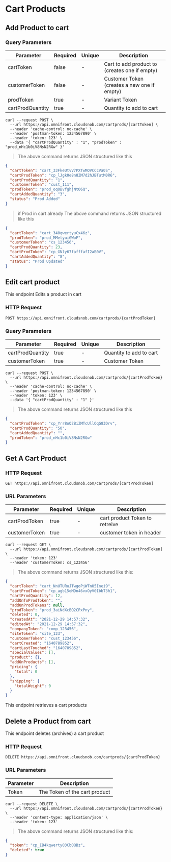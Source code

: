 # Cart Products

## Add Product to cart

### Query Parameters

| Parameter        | Required | Unique | Description                                   |
| ---------------- | -------- | ------ | --------------------------------------------- |
| cartToken        | false    | -      | Cart to add product to (creates one if empty) |
| customerToken    | false    | -      | Customer Token (creates a new one if empty)   |
| prodToken        | true     | -      | Variant Token                                 |
| cartProdQuantity | true     | -      | Quantity to add to cart                       |

```shell
curl --request POST \
  --url https://api.omnifront.cloudsnob.com/cartprods/[cartToken] \
  --header 'cache-control: no-cache' \
  --header 'postman-token: 1234567890' \
  --header 'token: 123' \
  --data '{ "cartProdQuantity" : "1", "prodToken" : "prod_nHc1b0iV8NsN2RGw" }'

```

> The above command returns JSON structured like this

```json
{
  "cartToken": "cart_33FkeUtvV7PXTwMOVCCcVa0S",
  "cartProdToken": "cp_lJgk0e8n8ZM7d2hJBTutM0R6",
  "cartProdQuantity": "1",
  "customerToken": "cust_111",
  "prodToken": "prod_oqOBvfghjNtO6Q",
  "cartAddedQuantity": "3",
  "status": "Prod Added"
}
```

> if Prod in cart already The above command returns JSON structured like this

```json
{
  "cartToken": "cart_340qwertyuCx46z",
  "prodToken": "prod_MMetyuiGWoF",
  "customerToken": "cs_123456",
  "cartProdQuantity": 23,
  "cartProdToken": "cp_GNly67fafffafI2aB0V",
  "cartAddedQuantity": "8",
  "status": "Prod Updated"
}
```

## Edit cart product

This endpoint Edits a product in cart

### HTTP Request

`POST https://api.omnifront.cloudsnob.com/cartprods/{cartProdToken}`

### Query Parameters

| Parameter        | Required | Unique | Description             |
| ---------------- | -------- | ------ | ----------------------- |
| cartProdQuantity | true     | -      | Quantity to add to cart |
| customerToken    | true     | -      | Customer Token          |

```shell
curl --request POST \
  --url https://api.omnifront.cloudsnob.com/cartprods/{cartProdToken} \
  --header 'cache-control: no-cache' \
  --header 'postman-token: 1234567890' \
  --header 'token: 123' \
  --data '{ "cartProdQuantity" : "1" }'

```

> The above command returns JSON structured like this

```json
{
  "cartProdToken": "cp_Yrr8oQ2BiZMTcUllOqG83Drv",
  "cartProdQuantity": "50",
  "cartAddedQuantity": "",
  "prodToken": "prod_nHc1b0iV8NsN2RGw"
}
```

## Get A Cart Product

### HTTP Request

`GET https://api.omnifront.cloudsnob.com/cartprods/[cartProdToken]`

### URL Parameters

| Parameter     | Required | Unique | Description                    |
| ------------- | -------- | ------ | ------------------------------ |
| cartProdToken | true     | -      | cart product Token to retreive |
| customerToken | true     | -      | customer token in header       |

```shell
curl --request GET \
  --url https://api.omnifront.cloudsnob.com/cartprods/[cartProdToken] \
  --header 'token: 123'
  --header 'customerToken: cs_123456'
```

> The above command returns JSON structured like this:

```json
{
  "cartToken": "cart_NnUTURuJTwgoPjWTnU5Inei9",
  "cartProdToken": "cp_agb15oMDn46vxOyV0IbbT3h1",
  "cartProdQuantity": 12,
  "addOnToProdToken": "",
  "addOnProdTokens": null,
  "prodToken": "prod_3aiNdXcBQ2CPxPny",
  "deleted": 0,
  "createdAt": "2021-12-29 14:57:32",
  "editedAt": "2021-12-29 14:57:32",
  "companyToken": "comp_123456",
  "siteToken": "site_123",
  "customerToken": "cust_123456",
  "cartCreated": "1640789852",
  "cartLastTouched": "1640789852",
  "specialValues": [],
  "product": {},
  "addOnProducts": [],
  "pricing": {
    "total": 0
  },
  "shipping": {
    "totalWeight": 0
  }
}
```

This endpoint retrieves a cart products

## Delete a Product from cart

This endpoint deletes (archives) a cart product

### HTTP Request

`DELETE https://api.omnifront.cloudsnob.com/cartprods/{cartProdToken}`

### URL Parameters

| Parameter | Description                   |
| --------- | ----------------------------- |
| Token     | The Token of the cart product |

```shell
curl --request DELETE \
  --url https://api.omnifront.cloudsnob.com/cartprods/{cartProdToken} \
  --header 'content-type: application/json' \
  --header 'token: 123'
```

> The above command returns JSON structured like this:

```json
{
  "token": "cp_IB4kqwerty03Cb0QBz",
  "deleted": true
}
```

```

```
